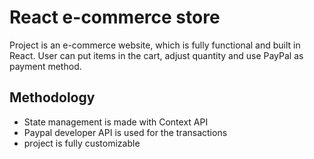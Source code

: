 # React e-commerce store

Project is an e-commerce website, which is fully functional and built in React. User can put items in the cart, adjust quantity and use PayPal as payment method.

## Methodology

- State management is made with Context API
- Paypal developer API is used for the transactions
- project is fully customizable

